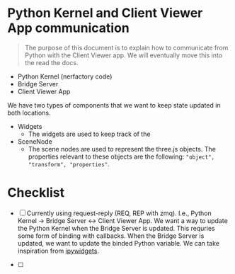 # Python Kernel and Client Viewer App communication

> The purpose of this document is to explain how to communicate from Python with the Client Viewer app. We will eventually move this into the read the docs.

- Python Kernel (nerfactory code)
- Bridge Server
- Client Viewer App

We have two types of components that we want to keep state updated in both locations.

- Widgets
  - The widgets are used to keep track of the
- SceneNode
  - The scene nodes are used to represent the three.js objects. The properties relevant to these objects are the following: `"object", "transform", "properties"`.

# Checklist

- [ ] Currently using request-reply (REQ, REP with zmq). I.e., Python Kernel -> Bridge Server <-> Client Viewer App. We want a way to update the Python Kernel when the Bridge Server is updated. This requries some form of binding with callbacks. When the Bridge Server is updated, we want to update the binded Python variable. We can take inspiration from [ipywidgets](https://ipywidgets.readthedocs.io/en/stable/examples/Widget%20Basics.html).

- [ ]